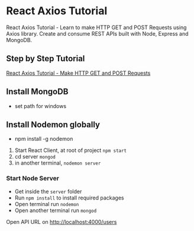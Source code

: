 # React Axios Tutorial
React Axios Tutorial - Learn to make HTTP GET and POST Requests using Axios library. Create and consume REST APIs built with Node, Express and MongoDB. 

## Step by Step Tutorial
[React Axios Tutorial - Make HTTP GET and POST Requests](https://www.positronx.io/react-axios-tutorial-make-http-get-post-requests/)

## Install MongoDB
- set path for windows

## Install Nodemon globally
- npm install -g nodemon

1. Start React Client, at root of project `npm start`
2. cd server `mongod`
3. in another terminal, `nodemon server`

### Start Node Server

- Get inside the `server` folder
- Run `npm install` to install required packages 
- Open terminal run `nodemon`
- Open another terminal run `mongod`

Open API URL on [http://localhost:4000/users](http://localhost:4000/users)
